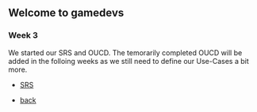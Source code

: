 ## Welcome to gamedevs

### Week 3

We started our SRS and OUCD. The temorarily completed OUCD will be added in the folloing weeks as we still need to define our Use-Cases a bit more.

- [SRS](https://albgei.github.io/gamedevs/SRS)


- [back](https://albgei.github.io/gamedevs/index)



<script src="https://utteranc.es/client.js"
        repo="albgei/gamedevs"
        issue-term="pathname"
        label="commentary_"
        theme="github-dark"
        crossorigin="anonymous"
        async>
